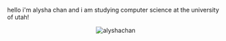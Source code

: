 hello i'm alysha chan and i am studying computer science at the university of utah!

<p align="center"> <img src="https://github-readme-stats.vercel.app/api?username=alyshachan&show_icons=true&theme=gotham" alt="alyshachan" />
<!---
alyshachan/alyshachan is a ✨ special ✨ repository because its `README.md` (this file) appears on your GitHub profile.
You can click the Preview link to take a look at your changes.
--->
